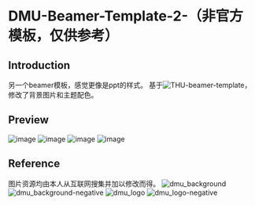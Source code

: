 # DMU-Beamer-Template-2-（非官方模板，仅供参考）
## Introduction
另一个beamer模板，感觉更像是ppt的样式。
基于![THU-beamer-template](https://github.com/FangWHao/THU-beamer-template)，修改了背景图片和主题配色。

## Preview
![image](https://github.com/user-attachments/assets/7513eb72-02b4-43cb-9d93-506ec3eca3eb)
![image](https://github.com/user-attachments/assets/cd0424bc-91dc-4bae-8756-9644a8138e20)
![image](https://github.com/user-attachments/assets/ddafc033-1d8c-4372-8e5e-49580e66d71e)
![image](https://github.com/user-attachments/assets/c4fdf758-8bda-40e9-9bc2-0fb9d73e1dce)


## Reference
图片资源均由本人从互联网搜集并加以修改而得。
![dmu_background](https://github.com/user-attachments/assets/7d0cf884-7fb9-4524-a719-7044e9e70394)
![dmu_background-negative](https://github.com/user-attachments/assets/dc89c379-3798-4d2a-a737-e9bffa93a8d0)
![dmu_logo](https://github.com/user-attachments/assets/842e2cda-3da9-4e8a-a2b4-671c25ba7505)
![dmu_logo-negative](https://github.com/user-attachments/assets/e012740d-fa3b-48bd-a29d-eeacefeb05e5)

